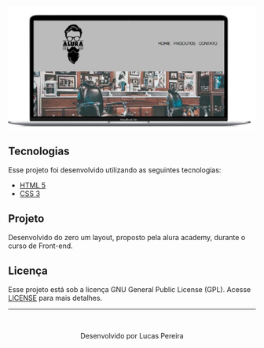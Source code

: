 ![Projeto_Alura](https://github.com/pereira-lucas-santos96/Front-end_BarberShop_Alura/blob/master/image/Projeto_Alura.png)

## Tecnologias

Esse projeto foi desenvolvido utilizando as seguintes tecnologias:

- [HTML 5](https://developer.mozilla.org/pt-BR/docs/Web/HTML/HTML5)
- [CSS 3](https://developer.mozilla.org/pt-BR/docs/Archive/CSS3)

## Projeto

Desenvolvido do zero um layout, proposto pela alura academy, durante o curso de Front-end.

## Licença

Esse projeto está sob a licença GNU General Public License (GPL). Acesse [LICENSE](https://github.com/pereira-lucas-santos96/Calculadora_IMC/blob/master/License.md) para mais detalhes.

------

​                                                    <center>  Desenvolvido por Lucas Pereira </center>

